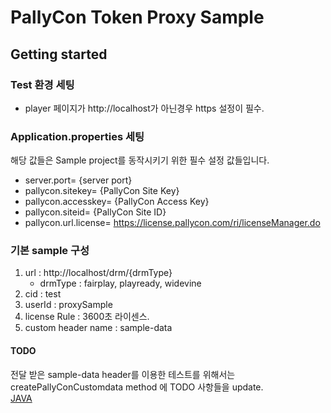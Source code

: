 # PallyCon Token Proxy Sample

## Getting started
### Test 환경 세팅
- player 페이지가 http://localhost가 아닌경우 https 설정이 필수.
### Application.properties 세팅
해당 값들은 Sample project를 동작시키기 위한 필수 설정 값들입니다.

- server.port= {server port} 
- pallycon.sitekey= {PallyCon Site Key}
- pallycon.accesskey= {PallyCon Access Key}
- pallycon.siteid= {PallyCon Site ID}
- pallycon.url.license= https://license.pallycon.com/ri/licenseManager.do

### 기본 sample 구성
1. url : http://localhost/drm/{drmType} 
    - drmType : fairplay, playready, widevine  
2. cid : test  
3. userId : proxySample  
4. license Rule : 3600초 라이센스.
5. custom header name : sample-data 

#### TODO
전달 받은 sample-data header를 이용한 테스트를 위해서는 createPallyConCustomdata method 에 TODO 사항들을 update.  
[JAVA](/src/main/java/com/pallycon/sample/service/SampleService.java)  


